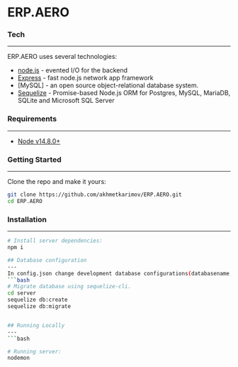 # ERP.AERO

### Tech
---
ERP.AERO uses several technologies:

* [node.js] - evented I/O for the backend
* [Express] - fast node.js network app framework 
* [MySQL] - an open source object-relational database system.
* [Sequelize] - Promise-based Node.js ORM for Postgres, MySQL, MariaDB, SQLite and Microsoft SQL Server

###  Requirements
---
- [Node v14.8.0+](https://nodejs.org/en/download/current/)

###  Getting Started
---
Clone the repo and make it yours:


```bash
git clone https://github.com/akhmetkarimov/ERP.AERO.git
cd ERP.AERO
```
    

### Installation
---
```bash
# Install server dependencies:
npm i

## Database configuration
---
In config.json change development database configurations(databasename, username, password).
```bash
# Migrate database using sequelize-cli.
cd server
sequelize db:create
sequelize db:migrate


## Running Locally
---
```bash

# Running server: 
nodemon
```

   [PostgreSQL]: <https://www.postgresql.org/>
   [Sequelize]: <https://sequelize.org/>
   [ReactJS]: <https://reactjs.org/>
   [Monako Editor]: <https://microsoft.github.io/monaco-editor/>
   [Redux]: <https://redux.js.org/>
   [AntDesign]: <https://ant.design/>
   [Mocha]: <https://mochajs.org/>
   [Chai]: <https://www.chaijs.com/>
   [Seed Barista]: <https://github.com/helpscout/seed-barista>
   [Docker and Docker-compose]: <https://www.docker.com/products/docker-desktop>
   [Webpack]: <https://webpack.js.org/>
   [CKEditor]: <https://ckeditor.com/>
   [node.js]: <http://nodejs.org>
   [express]: <http://expressjs.com>
